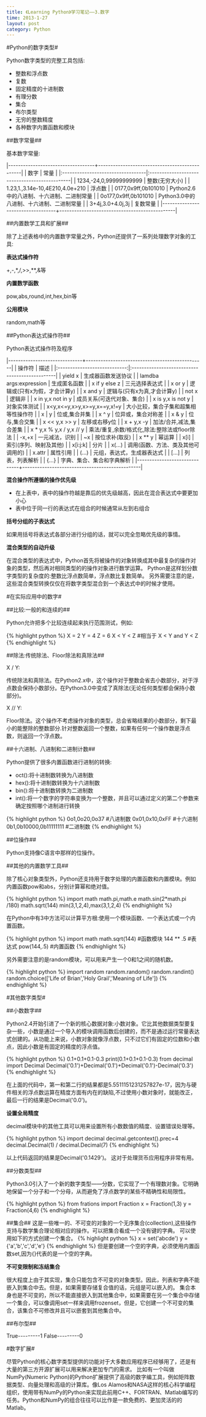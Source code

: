 ```yaml
---
title: 《Learning Python》学习笔记——3.数字
time: 2013-1-27
layout: post
category: Python
---
```


#Python的数字类型#

Python数字类型的完整工具包括:

- 整数和浮点数
- 复数
- 固定精度的十进制数
- 有理分数
- 集合
- 布尔类型
- 无穷的整数精度
- 各种数字内置函数和模块

##数字常量##

基本数字常量:

|-----------------------------------+-----------------------------------------------|
|  数字                             |   常量                                        |
|:----------------------------------|:----------------------------------------------|
|  1234,-24,0,99999999999           |   整数(无穷大小)                              |
|  1.23,1.,3.14e-10,4E210,4.0e+210  |   浮点数                                      |
|  0177,0x9ff,0b101010              |   Python2.6中的八进制、十六进制、二进制常量   |
|  0o177,0x9ff,0b101010             |   Python3.0中的八进制、十六进制、二进制常量   |
|  3+4j,3.0+4.0j,3j                 |   复数常量                                    |
|-----------------------------------+-----------------------------------------------|

##内置数学工具和扩展##

除了上述表格中的内置数字常量之外，Python还提供了一系列处理数字对象的工具:

**表达式操作符**

+,-,*,/,>>,**,&等

**内置数学函数**

pow,abs,round,int,hex,bin等

**公用模块**

random,math等

##Python表达式操作符##

Python表达式操作符及程序

|------------------------------+------------------------------------------------|
|  操作符                      |   描述                                         |
|:----------------------------:|:-----------------------------------------------|
|  yield x                     |  生成器函数发送协议                            |
|  lamdba args:expression      |  生成匿名函数                                  |
|  x if y else z               |  三元选择表达式                                |
|  x or y                      |  逻辑或(只有x为假，才会计算y)                  |
|  x and y                     |  逻辑与(只有x为真,才会计算y)                   |
|  not x                       |  逻辑非                                        |
|  x in y,x not in y           |  成员关系(可迭代对象、集合)                    |
|  x is y,x is not y           |  对象实体测试                                  |
|  x<y,x<=y,x>y,x>=y,x==y,x!=y |  大小比较，集合子集和超集相等性操作符          |
|  x \| y                       |  位或,集合并集                                 |
|  x ^ y                       |  位异或，集合对称差                            |
|  x & y                       |  位与,集合交集                                 |
|  x << y,x >> y               |  左移或右移y位                                 |
|  x + y,x -y                  |  加法/合并,减法,集合差集                       |
|  x * y,x % y,x / y,x // y    |  乘法/重复,余数/格式化,除法:整除法或floor除法  |
|  -x,+x                       |  一元减法，识别                                |
|  ~x                          |  按位求补(取反)                                |
|  x ** y                      |  幂运算                                        |
|  x[i]                        |  索引(序列、映射及其他)                        |
|  x[i:j:k]                    |  分片                                          |
|  x(...)                      |  调用(函数、方法、类及其他可调用的)            |
|  x.attr                      |  属性引用                                      |
|  (...)                       |  元组，表达式，生成器表达式                    |
|  [...]                       |  列表，列表解析                                |
|  {...}                       |  字典、集合、集合和字典解析                    |
|------------------------------+------------------------------------------------|

**混合操作所遵循的操作优先级**

- 在上表中，表中的操作符越是靠后的优先级越高，因此在混合表达式中要更加小心
- 表中位于同一行的表达式在组合的时候通常从左到右组合

**括号分组的子表达式**

如果用括号将表达式各部分进行分组的话，就可以完全忽略优先级的事情。

**混合类型的自动升级**

在混合类型的表达式中，Python首先将被操作的对象转换成其中最复杂的操作对象的类型，然后再对相同类型的的操作对象进行数学运算。
Python是这样划分数字类型的复杂度的:整数比浮点数简单，浮点数比复数简单。
另外需要注意的是，这些混合类型转换仅仅在将数字类型混合到一个表达式中的时候才使用。

#在实际应用中的数字#

##比较:一般的和连续的##

Python允许把多个比较连续起来执行范围测试，例如:

{% highlight python %}
X = 2
Y = 4
Z = 6
X < Y < Z      #相当于 X < Y and Y < Z
{% endhighlight %}

##除法:传统除法、Floor除法和真除法##

X / Y:

传统除法和真除法。在Python2.x中，这个操作对于整数会省去小数部分，对于浮点数会保持小数部分。在Python3.0中变成了真除法(无论任何类型都会保持小数部分)。

X // Y:

Floor除法。这个操作不考虑操作对象的类型，总会省略结果的小数部分，剩下最小的能整除的整数部分.针对整数返回一个整数，如果有任何一个操作数是浮点数，则返回一个浮点数。

##十六进制、八进制和二进制计数##

Python提供了很多内置函数进行进制的转换:

- oct():将十进制数转换为八进制数
- hex():将十进制数转换为十六进制数
- bin():将十进制数转换为二进制数
- int():将一个数字的字符串变换为一个整数，并且可以通过定义的第二个参数来确定按照哪个进制进行转换

{% highlight python %}
0o1,0o20,0o37             #八进制数
0x01,0x10,0xFF            #十六进制
0b1,0b10000,0b11111111    #二进制数
{% endhighlight %}

##位操作##

Python支持像C语言中那样的位操作。

##其他的内置数学工具##

除了核心对象类型外，Python还支持用于数字处理的内置函数和内置模块。例如内置函数pow和abs，分别计算幂和绝对值。

{% highlight python %}
import math
math.pi,math.e
math.sin(2*math.pi /180)
math.sqrt(144)
min(3,1,2,4),max(3,1,2,4)
{% endhighlight %}

在Python中有3中方法可以计算平方根:使用一个模块函数、一个表达式或一个内置函数。

{% highlight python %}
import math
math.sqrt(144)   #函数模块
144 ** .5	 #表达式
pow(144,.5)      #内置函数
{% endhighlight %}

另外需要注意的是random模块，可以用来产生一个0和1之间的随机数。

{% highlight python %}
import random
random.random()
random.randint()
random.choice(['Life of Brian','Holy Grail','Meaning of Life'])
{% endhighlight %}

#其他数字类型#

##小数数字##

Python2.4开始引进了一个新的核心数据对象:小数对象。它比其他数据类型要复杂一些，小数是通过一个导入的模块调用函数后创建的，而不是通过运行常量表达式创建的。从功能上来说，小数对象就像浮点数，只不过它们有固定的位数和小数点，因此小数是有固定的精度的浮点值。

{% highlight python %}
0.1+0.1+0.1-0.3
print(0.1+0.1+0.1-0.3)
from decimal import Decimal
Decimal('0.1')+Decimal('0.1')+Decimal('0.1')-Decimal('0.3')
{% endhighlight %}

在上面的代码中，第一和第二行的结果都是5.5511151231257827e-17，因为与硬件相关的浮点数运算在精度方面有内在的缺陷,不过使用小数对象时，就能改正，最后一行的结果是Decimal('0.0')。

**设置全局精度**

decimal模块中的其他工具可以用来设置所有小数数值的精度、设置错误处理等。

{% highlight python %}
import decimal
decimal.getcontext().prec=4
decimal.Decimal(1) / decimal.Decimal(7)
{% endhighlight %}

以上代码返回的结果是Decimal('0.1429')。
这对于处理货币应用程序非常有用。

##分数类型##

Python3.0引入了一个新的数字类型——分数，它实现了一个有理数对象。它明确地保留一个分子和一个分母，从而避免了浮点数学的某些不精确性和局限性。

{% highlight python %}
from frations import Fraction
x = Fraction(1,3)
y = Fraction(4,6)
{% endhighlight %}

##集合##
这是一些唯一的、不可变的对象的一个无序集合(collection),这些操作支持与数学集合理论相对应的操作。可以把集合看成一个没有键的字典。
可以使用如下的方式创建一个集合。
{% highlight python %}
x = set('abcde')
y = {'a','b','c','d','e'}
{% endhighlight %}
但是要创建一个空的字典，必须使用内置函数set,因为{}代表的是一个空的字典。

**不可变限制和冻结集合**

很大程度上由于其实现，集合只能包含不可变的对象类型。因此，列表和字典不能嵌入到集合中去。但是，如果需要存储复合值的话，元组是可以嵌入的。
集合本身也是不可变的，所以不能直接嵌入到其他集合中，如果需要在另一个集合中存储一个集合，可以像调用set一样来调用frozenset，但是，它创建一个不可变的集合，该集合不可修改并且可以嵌套到其他集合中。


##布尔型##

True---------1
False---------0

#数字扩展#

尽管Python的核心数字类型提供的功能对于大多数应用程序已经够用了，还是有大量的第三方开源扩展可以用来解决更加专门的需求。
比如有一个叫做NumPy(Numeric Python)的Python扩展提供了高级的数字编工具，例如矩阵数据类型、向量处理和高级的计算库。像Los Alamos和NASA这样的核心科学编程组织，使用带有NumPy的Python来实现此前用C++、FORTRAN、Matlab编写的任务。Python和NumPy的组合往往可以比作是一款免费的、更加灵活的的Matlab。

